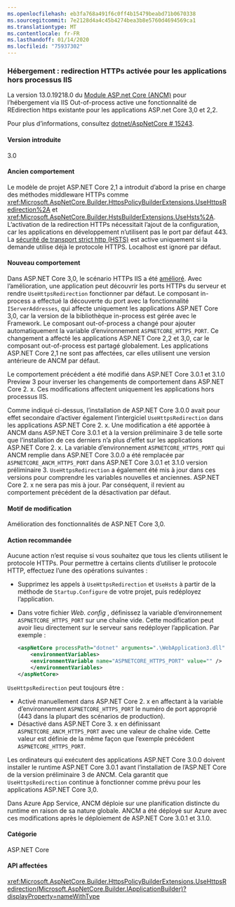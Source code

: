 ```yaml
---
ms.openlocfilehash: eb3fa768a491f6c0ff4b15479beabd71b0670338
ms.sourcegitcommit: 7e2128d4a4c45b4274bea3b8e5760d4694569ca1
ms.translationtype: MT
ms.contentlocale: fr-FR
ms.lasthandoff: 01/14/2020
ms.locfileid: "75937302"
---
```

### <a name="hosting-https-redirection-enabled-for-iis-out-of-process-apps"></a>Hébergement : redirection HTTPs activée pour les applications hors processus IIS

La version 13.0.19218.0 du [Module ASP.net Core (ANCM)](/aspnet/core/host-and-deploy/aspnet-core-module) pour l’hébergement via IIS Out-of-process active une fonctionnalité de REdirection https existante pour les applications ASP.net Core 3,0 et 2,2.

Pour plus d’informations, consultez [dotnet/AspNetCore # 15243](https://github.com/dotnet/AspNetCore/issues/15243).

#### <a name="version-introduced"></a>Version introduite

3.0

#### <a name="old-behavior"></a>Ancien comportement

Le modèle de projet ASP.NET Core 2,1 a introduit d’abord la prise en charge des méthodes middleware HTTPs comme <xref:Microsoft.AspNetCore.Builder.HttpsPolicyBuilderExtensions.UseHttpsRedirection%2A> et <xref:Microsoft.AspNetCore.Builder.HstsBuilderExtensions.UseHsts%2A>. L’activation de la redirection HTTPs nécessitait l’ajout de la configuration, car les applications en développement n’utilisent pas le port par défaut 443. La [sécurité de transport strict http (HSTS)](https://cheatsheetseries.owasp.org/cheatsheets/HTTP_Strict_Transport_Security_Cheat_Sheet.html) est active uniquement si la demande utilise déjà le protocole HTTPS. Localhost est ignoré par défaut.

#### <a name="new-behavior"></a>Nouveau comportement

Dans ASP.NET Core 3,0, le scénario HTTPs IIS a été [amélioré](https://github.com/dotnet/AspNetCore/pull/4685). Avec l’amélioration, une application peut découvrir les ports HTTPs du serveur et rendre `UseHttpsRedirection` fonctionner par défaut. Le composant in-process a effectué la découverte du port avec la fonctionnalité `IServerAddresses`, qui affecte uniquement les applications ASP.NET Core 3,0, car la version de la bibliothèque in-process est gérée avec le Framework. Le composant out-of-process a changé pour ajouter automatiquement la variable d’environnement `ASPNETCORE_HTTPS_PORT`. Ce changement a affecté les applications ASP.NET Core 2,2 et 3,0, car le composant out-of-process est partagé globalement. Les applications ASP.NET Core 2,1 ne sont pas affectées, car elles utilisent une version antérieure de ANCM par défaut.

Le comportement précédent a été modifié dans ASP.NET Core 3.0.1 et 3.1.0 Preview 3 pour inverser les changements de comportement dans ASP.NET Core 2. x. Ces modifications affectent uniquement les applications hors processus IIS.

Comme indiqué ci-dessus, l’installation de ASP.NET Core 3.0.0 avait pour effet secondaire d’activer également l’intergiciel `UseHttpsRedirection` dans les applications ASP.NET Core 2. x. Une modification a été apportée à ANCM dans ASP.NET Core 3.0.1 et à la version préliminaire 3 de telle sorte que l’installation de ces derniers n’a plus d’effet sur les applications ASP.NET Core 2. x. La variable d’environnement `ASPNETCORE_HTTPS_PORT` qui ANCM remplie dans ASP.NET Core 3.0.0 a été remplacée par `ASPNETCORE_ANCM_HTTPS_PORT` dans ASP.NET Core 3.0.1 et 3.1.0 version préliminaire 3. `UseHttpsRedirection` a également été mis à jour dans ces versions pour comprendre les variables nouvelles et anciennes. ASP.NET Core 2. x ne sera pas mis à jour. Par conséquent, il revient au comportement précédent de la désactivation par défaut.

#### <a name="reason-for-change"></a>Motif de modification

Amélioration des fonctionnalités de ASP.NET Core 3,0.

#### <a name="recommended-action"></a>Action recommandée

Aucune action n’est requise si vous souhaitez que tous les clients utilisent le protocole HTTPs. Pour permettre à certains clients d’utiliser le protocole HTTP, effectuez l’une des opérations suivantes :

* Supprimez les appels à `UseHttpsRedirection` et `UseHsts` à partir de la méthode de `Startup.Configure` de votre projet, puis redéployez l’application.
* Dans votre fichier *Web. config* , définissez la variable d’environnement `ASPNETCORE_HTTPS_PORT` sur une chaîne vide. Cette modification peut avoir lieu directement sur le serveur sans redéployer l’application. Par exemple :

    ```xml
    <aspNetCore processPath="dotnet" arguments=".\WebApplication3.dll" stdoutLogEnabled="false" stdoutLogFile="\\?\%home%\LogFiles\stdout" >
        <environmentVariables>
        <environmentVariable name="ASPNETCORE_HTTPS_PORT" value="" />
        </environmentVariables>
    </aspNetCore>
    ```

`UseHttpsRedirection` peut toujours être :

* Activé manuellement dans ASP.NET Core 2. x en affectant à la variable d’environnement `ASPNETCORE_HTTPS_PORT` le numéro de port approprié (443 dans la plupart des scénarios de production).
* Désactivé dans ASP.NET Core 3. x en définissant `ASPNETCORE_ANCM_HTTPS_PORT` avec une valeur de chaîne vide. Cette valeur est définie de la même façon que l’exemple précédent `ASPNETCORE_HTTPS_PORT`.

Les ordinateurs qui exécutent des applications ASP.NET Core 3.0.0 doivent installer le runtime ASP.NET Core 3.0.1 avant l’installation de l’ASP.NET Core de la version préliminaire 3 de ANCM. Cela garantit que `UseHttpsRedirection` continue à fonctionner comme prévu pour les applications ASP.NET Core 3,0.

Dans Azure App Service, ANCM déploie sur une planification distincte du runtime en raison de sa nature globale. ANCM a été déployé sur Azure avec ces modifications après le déploiement de ASP.NET Core 3.0.1 et 3.1.0.

#### <a name="category"></a>Catégorie

ASP.NET Core

#### <a name="affected-apis"></a>API affectées

<xref:Microsoft.AspNetCore.Builder.HttpsPolicyBuilderExtensions.UseHttpsRedirection(Microsoft.AspNetCore.Builder.IApplicationBuilder)?displayProperty=nameWithType>

<!-- 

#### Affected APIs

`M:Microsoft.AspNetCore.Builder.HttpsPolicyBuilderExtensions.UseHttpsRedirection(Microsoft.AspNetCore.Builder.IApplicationBuilder)`

-->
